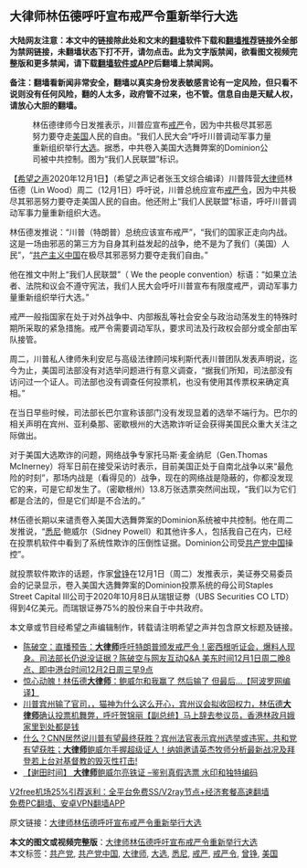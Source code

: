 <h2>大律师林伍德呼吁宣布戒严令重新举行大选</h2> <p class="notice"><b>大陆网友注意：本文中的链接除此处和文末的<a href="https://github.com/bannedbook/fanqiang" >翻墙</a>软件下载和<a href="https://github.com/killgcd/justmysocks/blob/master/README.md">翻墙推荐</a>链接外全部为禁网链接，未翻墙状态下打不开，请勿点击。此为文字版禁闻，欲看图文视频完整版和更多禁闻，请下载<a href="https://github.com/bannedbook/fanqiang">翻墙软件或APP</a>后翻墙上禁闻网。</p><p>备注：翻墙看新闻非常安全，翻墙以真实身份发表敏感言论有一定风险，但只看不说则没有任何风险，翻的人太多，政府管不过来，也不管。信息自由是天赋人权，请放心大胆的翻墙。</b></p>  <div class="entry"> <figure><figcaption>林伍德律师今日发推表示，川普应宣布<a href="https://www.bannedbook.org/bnews/tag/%E6%88%92%E4%B8%A5/" class="st_tag internal_tag" rel="tag" title="标签 戒严 下的日志">戒严</a>令，因为中共极尽其邪恶努力要夺走<a href="https://www.bannedbook.org/bnews/tag/%e7%be%8e%e5%9b%bd/" class="st_tag internal_tag" rel="tag" title="标签 美国 下的日志">美国</a>人民的自由。“我们人民大会”呼吁川普调动军事力量重新组织举行<a href="https://www.bannedbook.org/bnews/tag/%e5%a4%a7%e9%80%89/" class="st_tag internal_tag" rel="tag" title="标签 大选 下的日志">大选</a>。据悉，中共卷入美国大选舞弊案的Dominion公司被中共控制。图为“我们人民联盟”标识。</figcaption></figure> <p>【<span class='wp_keywordlink_affiliate'><a href="https://www.soundofhope.org" title="希望之声" target="_blank">希望之声</a></span>2020年12月1日】（希望之声记者张玉文综合编译）川普阵营<a href="https://www.bannedbook.org/bnews/tag/%E5%A4%A7%E5%BE%8B%E5%B8%88/" class="st_tag internal_tag" rel="tag" title="标签 大律师 下的日志">大律师</a>林伍德（Lin Wood）周二（12月1日）呼吁说，川普总统应宣布<a href="https://www.bannedbook.org/bnews/tag/%e6%88%92%e4%b8%a5%e4%bb%a4/" class="st_tag internal_tag" rel="tag" title="标签 戒严令 下的日志">戒严令</a>，因为中共极尽其邪恶努力要夺走美国人民的自由。他还附上“我们人民联盟”标语，呼吁川普调动军事力量重新组织大选。</p> <p>林伍德发推说：“川普（特朗普）总统应该宣布戒严”，“我们的国家正走向内战。这是一场由邪恶的第三方为自身其利益发起的战争，绝不是为了我们（美国）人民”，“<span class='wp_keywordlink'><a href="https://www.bannedbook.org/forum2/topic6177.html" title="《共产主义的终极目的》" target="_blank">共产主义</a></span><span class='wp_keywordlink_affiliate'><a href="https://www.bannedbook.org/" title="中国" target="_blank">中国</a></span>在极尽其邪恶努力要夺走我们自由。”</p>  <p>他在推文中附上“我们人民联盟”（ We the people convention）标语：“如果立法者、法院和议会不遵守宪法，我们人民大会呼吁川普宣布有限度戒严，调动军事力量重新组织举行大选。”</p> <p>戒严一般指国家在处于对外战争中、内部叛乱等社会安全与政治动荡发生的特殊时期所采取的紧急措施。戒严令需要调动军队，要求司法及行政权会部分或全部由军队接管。</p>  <p>周二，川普私人律师朱利安尼与高级法律顾问埃利斯代表川普团队发表声明说，迄今为止，美国司法部没有对选举问题进行有意义调查，“据我们所知，司法部没有访问过一个证人。司法部也没有调查任何投票机，也没有使用其传票权来确定真相。”</p> <p>在当日早些时候，司法部长巴尔宣称该部门没有发现显着的选举不端行为。巴尔的相关声明在宾州、亚利桑那、密歇根州的大选欺诈听证会获得美国民众重大关注之际做出。</p>  <p>对于美国大选欺诈的问题，网络战争专家托马斯·麦金纳尼（Gen.Thomas McInerney）将军日前在接受采访时表示，目前美国正处于自南北战争以来“最危险的时刻”，那场内战是（看得见的）战争，现在的网络战是隐蔽的，你都没发现它的来，可是它却发生了。（密歇根州）13.8万张选票突然间出现，“我们以为它们都是合法的，但是它们却是不合法的。”</p> <p>林伍德长期以来谴责卷入美国大选舞弊案的Dominion系统被中共控制。他在周二发推说，“<a href="https://www.bannedbook.org/bnews/tag/%e6%82%89%e5%b0%bc/" class="st_tag internal_tag" rel="tag" title="标签 悉尼 下的日志">悉尼</a>·鲍威尔（Sidney Powell）和其他许多人，包括我自己在内，已经在投票机软件中看到了系统性欺诈的压倒性证据。Dominion公司受<a href="https://www.bannedbook.org/bnews/tag/%e5%85%b1%e4%ba%a7%e5%85%9a%e4%b8%ad%e5%9b%bd/" class="st_tag internal_tag" rel="tag" title="标签 共产党中国 下的日志">共产党中国</a>操控”。</p>  <p>就投票软件欺诈的话题，作家<a href="https://www.bannedbook.org/bnews/tag/%e6%9b%be%e9%93%ae/" class="st_tag internal_tag" rel="tag" title="标签 曾铮 下的日志">曾铮</a>在12月1日（周二）发推表示，美证券交易委员会的记录显示，卷入美国大选舞弊案的Dominion投票系统的母公司Staples Street Capital III公司于2020年10月8日从瑞银证劵（UBS Securities CO LTD）得到4亿美元。而瑞银证券75%的股份来自于中共政府。</p> <p>本文章或节目经希望之声编辑制作，转载请注明希望之声并包含原文标题及链接。</p> <ul class='op-related-articles' title='相关阅读'> <li><a href='https://www.bannedbook.org/bnews/cbnews/20201202/1440509.html' target='_blank'>陈破空：直播预告：<b>大律师</b>呼吁特朗普颁发戒严令！密西根听证会，爆料人现身。司法部长仍说没证据？陈破空与网友互动Q&amp;A 美东时间12月1日周二晚8点、即中港台时间12月2日周三早9点</a></li> <li><a href='https://www.bannedbook.org/bnews/topimagenews/20201130/1439556.html' target='_blank'>惊心动魄！林伍德<b>大律师</b>：鲍威尔和我赢了 然后输了 但最后...【阿波罗网编译】</a></li> <li><a href='https://www.bannedbook.org/bnews/bannedvideo/20201129/1438917.html' target='_blank'>川普宾州输了官司，，猫神为什么这么开心，宾州议会拟收回权力，林伍德<b>大律师</b>确认投票机舞弊，呼吁贺锦丽【副总统】马上辞去参议员，香港林政月娥家里到处都是钱</a></li> <li><a href='https://www.bannedbook.org/bnews/bannedvideo/20201129/1438895.html' target='_blank'>什么？CNN居然说川普有望最终获胜？宾州法官表示宾州选举或违宪，共和党有望获胜；<b>大律师</b>鲍威尔手握超级证人！纳姐邀请英杰牧师分析最新战况及拜登若上台对基督教的毁灭性打击!</a></li> <li><a href='https://www.bannedbook.org/bnews/bannedvideo/20201128/1438765.html' target='_blank'>【谢田时间】 <b>大律师</b>鲍威尔亮铁证 –鉴别真假选票 水印和独特编码</a></li> </ul> <p class="texttj"> <a href="https://www.bannedbook.org/forum23/topic22702.html" target="_blank">V2free机场25%引荐返利：全平台免费SS/V2ray节点+经济套餐高速翻墙</a><br/> <a href="https://github.com/bannedbook/fanqiang/wiki/%E7%A6%81%E9%97%BB%E7%BD%91%E5%AE%89%E5%8D%93%E7%BF%BB%E5%A2%99%E6%96%B0%E9%97%BBAPP" target="_blank">免费PC翻墙、安卓VPN翻墙APP</a></p><p>原文链接：<a class="src_link"  href="https://www.soundofhope.org/post/449017" target="_blank">大律师林伍德呼吁宣布戒严令重新举行大选</a></p><a name='sharetosocial'></a>       <div><b>本文的图文或视频完整版</b>：<a href='https://www.bannedbook.org/bnews/comments/20201202/1440544.html'>大律师林伍德呼吁宣布戒严令重新举行大选</a></div>  </div><!--END ENTRY--> <div class="postfooter"> <div>本文标签：<a href="https://www.bannedbook.org/bnews/tag/%e5%85%b1%e4%ba%a7%e5%85%9a/" rel="tag">共产党</a>, <a href="https://www.bannedbook.org/bnews/tag/%e5%85%b1%e4%ba%a7%e5%85%9a%e4%b8%ad%e5%9b%bd/" rel="tag">共产党中国</a>, <a href="https://www.bannedbook.org/bnews/tag/%E5%A4%A7%E5%BE%8B%E5%B8%88/" rel="tag">大律师</a>, <a href="https://www.bannedbook.org/bnews/tag/%e5%a4%a7%e9%80%89/" rel="tag">大选</a>, <a href="https://www.bannedbook.org/bnews/tag/%e6%82%89%e5%b0%bc/" rel="tag">悉尼</a>, <a href="https://www.bannedbook.org/bnews/tag/%E6%88%92%E4%B8%A5/" rel="tag">戒严</a>, <a href="https://www.bannedbook.org/bnews/tag/%e6%88%92%e4%b8%a5%e4%bb%a4/" rel="tag">戒严令</a>, <a href="https://www.bannedbook.org/bnews/tag/%e6%9b%be%e9%93%ae/" rel="tag">曾铮</a>, <a href="https://www.bannedbook.org/bnews/tag/%e7%be%8e%e5%9b%bd/" rel="tag">美国</a></div>  </div><!--END POSTFOOTER--> 